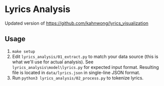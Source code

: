 # Lyrics Analysis

Updated version of <https://github.com/kahnwong/lyrics_visualization>

## Usage

1. `make setup`
2. Edit `lyrics_analysis/01_extract.py` to match your data source (this is what we'll use for actual analysis). See `lyrics_analysis\model\lyrics.py` for expected input format. Resulting file is located in `data/lyrics.json` in single-line JSON format.
3. Run `python3 lyrics_analysis/02_process.py` to tokenize lyrics.
